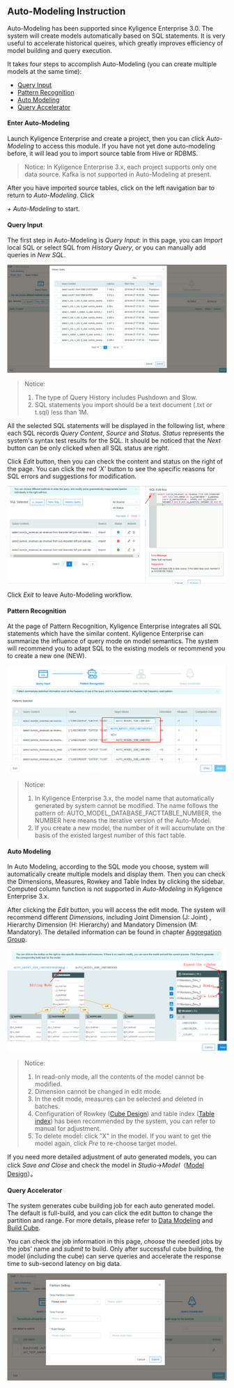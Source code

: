 ## Auto-Modeling Instruction

Auto-Modeling has been supported since Kyligence Enterprise 3.0. The system will create models automatically based on SQL statements. It is very useful to accelerate historical queires, which greatly improves efficiency of model building and query execution.

It takes four steps to accomplish Auto-Modeling (you can create multiple models at the same time):


- [Query Input](#query-input)
- [Pattern Recognition](#pattern-recognition)
- [Auto Modeling](#auto-modeling)
- [Query Accelerator](#query-accelerator)
  

#### Enter Auto-Modeling

Launch Kyligence Enterprise and create a project, then you can click *Auto-Modeling* to access this module. If you have not yet done auto-modeling before, it will lead you to import source table from Hive or RDBMS.

> Notice: In Kyligence Enterprise 3.x, each project supports only one data source. Kafka is not supported in Auto-Modeling at present.

After you have imported source tables, click on the left navigation bar to return to *Auto-Modeling*.  Click

*+ Auto-Modeling* to start.

#### Query Input

The first step in Auto-Modeling is *Query Input*: in this page, you can *Import* local SQL or select SQL from *History Query*, or you can manually add queries in *New SQL*.

![Import from query history](images/auto_modeling/SQL_history.en.png)



> Notice:
>
> 1. The type of Query History includes Pushdown and Slow.
> 2. SQL statements you import should be a text document (.txt or t.sql) less than 1M.

All the selected SQL statements will be displayed in the following list, where each SQL records  *Query Content*, *Source* and *Status*. *Status* represents the system's syntax test results for the SQL. It should be noticed that the *Next* button can be only clicked when all SQL status are *right*.

Click *Edit* button, then you can check the content and status on the right of the page. You can click the red *'X'* button to see the specific reasons for SQL errors and suggestions for modification.

![Wrong Reasons](images/auto_modeling/SQL_wrong_2.en.png)

Click *Exit* to leave Auto-Modeling workflow.

#### Pattern Recognition 

At the page of Pattern Recognition, Kyligence Enterprise integrates all SQL statements which have the similar content. Kyligence Enterprise can summarize the influence of query mode on model semantics. The system will recommend you to adapt SQL to the existing models or recommend you to create a new one (NEW).

![Target Model](images/auto_modeling/pattern_target_model.en.png)



> Notice:
>
> 1. In Kyligence Enterprise 3.x, the model name that automatically generated by system cannot be modified. The name follows the pattern of: AUTO_MODEL_DATABASE_FACTTABLE_NUMBER, the NUMBER here means the iterative version of the Auto-Model.
> 2. If you create a new model, the number of it will accumulate on the basis of the existed largest number of this fact table.

#### Auto Modeling

In Auto Modeling, according to the SQL mode you choose, system will automatically create multiple models and display them. Then you can check the Dimensions, Measures, Rowkey and Table Index by clicking the sidebar. Computed column function is not supported in *Auto-Modeling* in Kyligence Enterprise 3.x.

After clicking the *Edit* button, you will access the edit mode. The system will recommend different *Dimensions*, including Joint Dimension (J: Joint) , Hierarchy Dimension (H: Hierarchy) and Mandatory Dimension (M: Mandatory). The detailed information can be found in chapter [Aggregation Group](../model/cube/aggregation_group.en.md).

![Edit mode](images/auto_modeling/model_edit.en.png)

> Notice:
>
> 1. In read-only mode, all the contents of the model cannot be modified.
> 2. Dimension cannot be changed in edit mode.
> 3. In the edit mode, measures can be selected and deleted in batches.
> 4. Configuration of Rowkey ([Cube Design](../model/cube/create_cube.cn.md)) and table index ([Table index](../model/cube/table_index.cn.md)) has been recommended by the system, you can refer to manual for adjustment.
> 5. To delete model: click "X" in the model. If you want to get the model again, click *Pre* to re-choose target model.

If you need more detailed adjustment of auto generated models, you can click *Save and Close* and check the model in *Studio*→*Model*（[Model Design](../model/data_modeling.cn.md)）。

#### Query Accelerator

The system generates cube building job for each auto generated model. The default is full-build, and you can click the edit button to change the partition and range. For more details, please refer to [Data Modeling](../model/data_modeling.en.md) and [Build Cube](../model/build_cube.en.md).

You can check the job information in this page, *choose* the needed jobs by the jobs' name and *submit* to build. Only after successful cube building, the model (including the cube) can serve queries and accelerate the response time to sub-second latency on big data.

![Partition and Range](images/auto_modeling/partition_edit.en.png)

